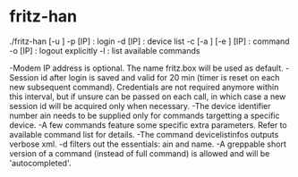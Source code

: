 # fritz-han

./fritz-han [-u <user>] -p <password> [IP]                    : login
             -d [IP]                                          : device list
             -c <command> [-a <ain>] [-e <extra params>] [IP] : command
             -o [IP]                                          : logout explicitly
             -l                                               : list available commands
 
  -Modem IP address is optional. The name fritz.box will be used as default.
 -Session id after login is saved and valid for 20 min (timer is reset on each new subsequent command).
  Credentials are not required anymore within this interval, but if unsure can be passed on each call,
  in which case a new session id will be acquired only when necessary.
 -The device identifier number ain needs to be supplied only for commands targetting a specific device.
 -A few commands feature some specific extra parameters. Refer to available command list for details.
 -The command devicelistinfos outputs verbose xml. -d filters out the essentials: ain and name.
 -A greppable short version of a command (instead of full command) is allowed and will be 'autocompleted'.
